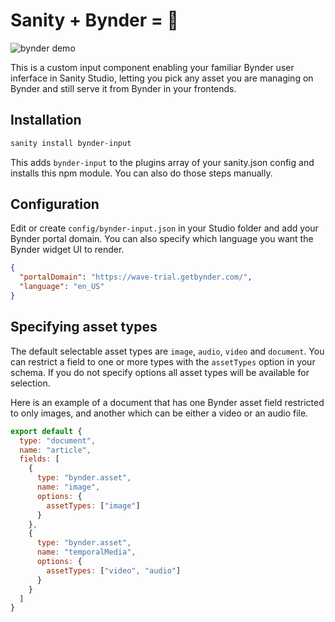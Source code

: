 # Sanity + Bynder = 🌁

![bynder demo](https://user-images.githubusercontent.com/38528/120554854-1ee5c580-c3af-11eb-9b05-0b35c6810497.gif)


This is a custom input component enabling your familiar Bynder user inferface in Sanity Studio, letting you pick any asset you are managing on Bynder and still serve it from Bynder in your frontends.

## Installation

```bash
sanity install bynder-input
```

This adds `bynder-input` to the plugins array of your sanity.json config and installs this npm module. You can also do those steps manually.

## Configuration

Edit or create `config/bynder-input.json` in your Studio folder and add your Bynder portal domain. You can also specify which language you want the Bynder widget UI to render.

```json
{
  "portalDomain": "https://wave-trial.getbynder.com/",
  "language": "en_US"
}
```

## Specifying asset types
The default selectable asset types are `image`, `audio`, `video` and `document`. You can restrict a field to one or more types with the `assetTypes` option in your schema. If you do not specify options all asset types will be available for selection.

Here is an example of a document that has one Bynder asset field restricted to only images, and another which can be either a video or an audio file.

```javascript
export default {
  type: "document",
  name: "article",
  fields: [
    {
      type: "bynder.asset",
      name: "image",
      options: {
        assetTypes: ["image"]
      }
    },
    {
      type: "bynder.asset",
      name: "temporalMedia",
      options: {
        assetTypes: ["video", "audio"]
      }
    }
  ]
}
```
